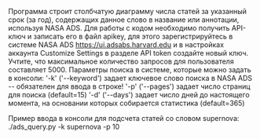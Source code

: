 Программа строит столбчатую диаграмму числа статей за указанный срок (за год), содержащих данное слово в название или аннотации, используя NASA ADS. 
Для работы с кодом необходимо получить API-ключ и записать его в файл apikey, для этого зарегистрируйтесь в системе NASA ADS https://ui.adsabs.harvard.edu и в настройках аккаунта Customize Settings в разделе API token создайте новый ключ. Учтите, что максимальное количество запросов для пользователя составляет 5000.
Параметры поиска в системе, которые можно задать в консоли:
		'-k' ('--keyword') задает ключевое слово поиска в NASA ADS -- обязателен для ввода в строке!
        '-p' ('--pages') задает число страниц для поиска (default=15)
        '-d' ('--days') задает число дней до настоящего момента, на основании которых собирается статистика (default=365)

Пример ввода в консоли для подсчета статей со словом supernova: ./ads_query.py -k supernova -p 10